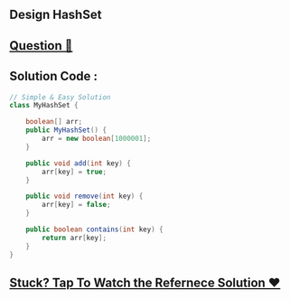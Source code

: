 ## Design HashSet
## [Question 🦋](https://leetcode.com/problems/design-hashset/)

## Solution Code :

```java
// Simple & Easy Solution
class MyHashSet {

    boolean[] arr;
    public MyHashSet() {
        arr = new boolean[1000001];
    }

    public void add(int key) {
        arr[key] = true;
    }

    public void remove(int key) {
        arr[key] = false;
    }

    public boolean contains(int key) {
        return arr[key];
    }
}
```

## [Stuck? Tap To Watch the Refernece Solution ❤](https://www.youtube.com/watch?v=NrMaQL_4Npo)